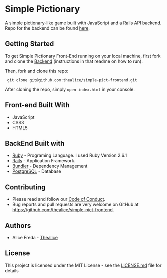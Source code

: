 # Simple Pictionary

A simple pictionary-like game built with JavaScript and a Rails API backend. Repo for the backend can be found [here](https://github.com/thealice/simple-pict-backend). 

## Getting Started

To get Simple Pictionary Front-End running on your local machine, first fork and clone the [Backend](https://github.com/thealice/simple-pict-backend) (instructions in that readme on how to run). 

Then, fork and clone this repo:

 ```
  git clone git@github.com:thealice/simple-pict-frontend.git

```

 After cloning the repo, simply `open index.html` in your console.

## Front-end Built With

* JavaScript
* CSS3
* HTML5

## BackEnd Built with

* [Ruby](https://www.ruby-lang.org/en/) - Programing Language. I used Ruby Version 2.6.1
* [Rails](https://rubyonrails.org/) - Application Framework. 
* [Bundler](https://bundler.io/) - Dependency Management
* [PostgreSQL](https://www.postgresql.org/) - Database

## Contributing

* Please read and follow our [Code of Conduct](CODE-OF-CONDUCT.md).
* Bug reports and pull requests are very welcome on GitHub at https://github.com/thealice/simple-pict-frontend. 

## Authors

* Alice Freda - [Thealice](https://github.com/thealice)

## License

This project is licensed under the MIT License - see the [LICENSE.md](LICENSE.md) file for details

